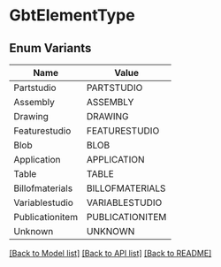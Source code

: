 # GbtElementType

## Enum Variants

| Name | Value |
|---- | -----|
| Partstudio | PARTSTUDIO |
| Assembly | ASSEMBLY |
| Drawing | DRAWING |
| Featurestudio | FEATURESTUDIO |
| Blob | BLOB |
| Application | APPLICATION |
| Table | TABLE |
| Billofmaterials | BILLOFMATERIALS |
| Variablestudio | VARIABLESTUDIO |
| Publicationitem | PUBLICATIONITEM |
| Unknown | UNKNOWN |


[[Back to Model list]](../README.md#documentation-for-models) [[Back to API list]](../README.md#documentation-for-api-endpoints) [[Back to README]](../README.md)


